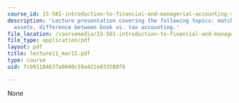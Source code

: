 ```yaml
---
course_id: 15-501-introduction-to-financial-and-managerial-accounting-spring-2004
description: 'Lecture presentation covering the following topics: matching principle
  assets, difference between book vs. tax accounting.'
file_location: /coursemedia/15-501-introduction-to-financial-and-managerial-accounting-spring-2004/fcb91184637a0040c59a421e833588f8_lecture11_mar15.pdf
file_type: application/pdf
layout: pdf
title: lecture11_mar15.pdf
type: course
uid: fcb91184637a0040c59a421e833588f8

---
```

None